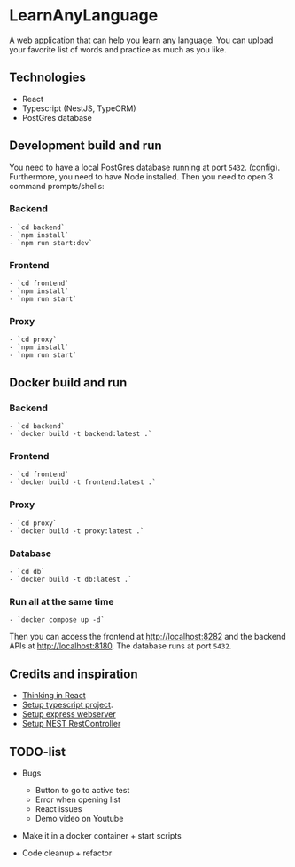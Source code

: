# LearnAnyLanguage
A web application that can help you learn any language. You can upload your favorite list of words and practice as much as you like.

## Technologies
- React 
- Typescript (NestJS, TypeORM)
- PostGres database

## Development build and run
You need to have a local PostGres database running at port `5432`. ([config](backend/src/orm.config.ts)). Furthermore, you need to have Node installed. Then you need to open 3 command prompts/shells:

### Backend
    - `cd backend`
    - `npm install`
    - `npm run start:dev`

### Frontend
    - `cd frontend`
    - `npm install`
    - `npm run start`

### Proxy
    - `cd proxy`
    - `npm install`
    - `npm run start`

## Docker build and run

### Backend
    - `cd backend`
    - `docker build -t backend:latest .`


### Frontend
    - `cd frontend`
    - `docker build -t frontend:latest .`

### Proxy
    - `cd proxy`
    - `docker build -t proxy:latest .`

### Database 
    - `cd db`
    - `docker build -t db:latest .`

### Run all at the same time
    - `docker compose up -d`

Then you can access the frontend at [http://localhost:8282](http://localhost:8282) and the backend APIs at [http://localhost:8180](http://localhost:8180). The database runs at port `5432`.


## Credits and inspiration
- [Thinking in React](https://reactjs.org/docs/thinking-in-react.html)
- [Setup typescript project](https://khalilstemmler.com/blogs/typescript/node-starter-project/).
- [Setup express webserver](https://www.digitalocean.com/community/tutorials/setting-up-a-node-project-with-typescript)
- [Setup NEST RestController](https://github.com/nestjsx/crud/wiki/Controllers#getting-started)


## TODO-list
- Bugs 
    * Button to go to active test 
    * Error when opening list
    * React issues
    * Demo video on Youtube

- Make it in a docker container + start scripts
- Code cleanup + refactor 



